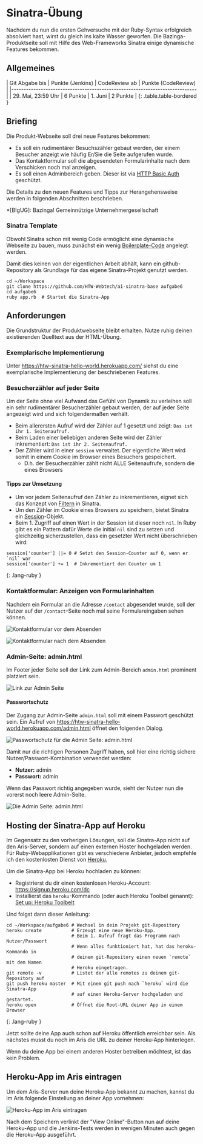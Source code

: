 # Sinatra-Übung

Nachdem du nun die ersten Gehversuche mit der Ruby-Syntax erfolgreich absolviert hast,
wirst du gleich ins kalte Wasser geworfen. Die Bazinga-Produktseite soll mit Hilfe
des Web-Frameworks Sinatra einige dynamische Features bekommen.


## Allgemeines

| Git Abgabe bis    | Punkte (Jenkins) | CodeReview ab | Punkte (CodeReview) |
|----------------------------------------------------------------------------|
| 29. Mai, 23:59 Uhr | 6 Punkte         | 1. Juni       | 2 Punkte |
{: .table.table-bordered }


## Briefing

Die Produkt-Webseite soll drei neue Features bekommen:

* Es soll ein rudimentärer Besuchszähler gebaut werden, der einem Besucher anzeigt wie häufig Er/Sie die Seite aufgerufen wurde.
* Das Kontaktformular soll die abgesendeten Formularinhalte nach dem Verschicken noch mal anzeigen.
* Es soll einen Adminbereich geben. Dieser ist via [HTTP Basic Auth](https://en.wikipedia.org/wiki/Basic_access_authentication) geschützt.

Die Details zu den neuen Features und Tipps zur Herangehensweise werden in folgenden Abschnitten beschrieben.

*[B!gUG]: Bazinga! Gemeinnützige Unternehmergesellschaft


### Sinatra Template

Obwohl Sinatra schon mit wenig Code ermöglicht eine dynamische Webseite zu bauen, muss zunächst
ein wenig [Boilerplate-Code](https://en.wikipedia.org/wiki/Boilerplate_code) angelegt werden.

Damit dies keinen von der eigentlichen Arbeit abhält, kann ein github-Repository als Grundlage
für das eigene Sinatra-Projekt genutzt werden.

~~~
cd ~/Workspace
git clone https://github.com/HTW-Webtech/ai-sinatra-base aufgabe6
cd aufgabe6
ruby app.rb  # Startet die Sinatra-App
~~~


## Anforderungen

Die Grundstruktur der Produktwebseite bleibt erhalten. Nutze ruhig deinen existierenden
Quelltext aus der HTML-Übung.


### Exemplarische Implementierung

Unter <https://htw-sinatra-hello-world.herokuapp.com/> siehst du eine exemplarische Implementierung
der beschriebenen Features.


### Besucherzähler auf jeder Seite

Um der Seite ohne viel Aufwand das Gefühl von Dynamik zu verleihen soll ein sehr rudimentärer
Besucherzähler gebaut werden, der auf jeder Seite angezeigt wird und sich folgendermaßen verhält.

* Beim allerersten Aufruf wird der Zähler auf 1 gesetzt und zeigt: `Das ist ihr 1. Seitenaufruf.`
* Beim Laden einer beliebigen anderen Seite wird der Zähler inkrementiert: `Das ist ihr 2. Seitenaufruf.`
* Der Zähler wird in einer `session` verwaltet. Der eigentliche Wert wird somit in einem Cookie im
  Browser eines Besuchers gespeichert.
  * D.h. der Besucherzähler zählt nicht ALLE Seitenaufrufe, sondern die eines Browsers


#### Tipps zur Umsetzung

* Um vor jedem Seitenaufruf den Zähler zu inkrementieren, eignet sich das Konzept von [Filtern](http://www.sinatrarb.com/intro.html#Filters)
  in Sinatra.
* Um den Zähler im Cookie eines Browsers zu speichern, bietet Sinatra ein [Session](http://www.sinatrarb.com/intro.html#Using%20Sessions)-Objekt.
* Beim 1. Zugriff auf einen Wert in der Session ist dieser noch `nil`. In Ruby gibt es ein
  Pattern dafür Werte die initial `nil` sind zu setzen und gleichzeitig sicherzustellen, dass
  ein gesetzter Wert nicht überschrieben wird:

~~~
session['counter'] ||= 0 # Setzt den Session-Counter auf 0, wenn er `nil` war
session['counter'] += 1  # Inkrementiert den Counter um 1
~~~
{: .lang-ruby }


### Kontaktformular: Anzeigen von Formularinhalten

Nachdem ein Formular an die Adresse `/contact` abgesendet wurde, soll der Nutzer auf der
`/contact`-Seite noch mal seine Formulareingaben sehen können.

![Kontaktformular vor dem Absenden](exercises/sinatra/contact-before.png)

![Kontaktformular nach dem Absenden](exercises/sinatra/contact-after.png)


### Admin-Seite: admin.html

Im Footer jeder Seite soll der Link zum Admin-Bereich `admin.html` prominent platziert sein.

![Link zur Admin Seite](exercises/sinatra/admin-link.png)


#### Passwortschutz

Der Zugang zur Admin-Seite `admin.html` soll mit einem Passwort geschützt sein. Ein Aufruf
von <https://htw-sinatra-hello-world.herokuapp.com/admin.html> öffnet den folgenden Dialog.

![Passwortschutz für die Admin Seite: admin.html](exercises/sinatra/admin-auth.png)

Damit nur die richtigen Personen Zugriff haben, soll hier eine richtig sichere Nutzer/Passwort-Kombination
verwendet werden:

* **Nutzer:** admin
* **Passwort:** admin

Wenn das Passwort richtig angegeben wurde, sieht der Nutzer nun die vorerst noch leere Admin-Seite.

![Die Admin Seite: admin.html](exercises/sinatra/admin.png)


## Hosting der Sinatra-App auf Heroku

Im Gegensatz zu den vorherigen Lösungen, soll die Sinatra-App nicht auf den Aris-Server, sondern auf
einen externen Hoster hochgeladen werden. Für Ruby-Webapplikationen gibt es verschiedene Anbieter, jedoch
empfehle ich den kostenlosten Dienst von [Heroku](https://www.heroku.com/).

Um die Sinatra-App bei Heroku hochladen zu können:

* Registrierst du dir einen kostenlosen Heroku-Account: <https://signup.heroku.com/dc>
* Installierst das `heroku`-Kommando (oder auch Heroku Toolbel genannt): [Set up: Heroku Toolbelt](https://devcenter.heroku.com/articles/getting-started-with-ruby#set-up)

Und folgst dann dieser Anleitung:

~~~
cd ~/Workspace/aufgabe6 # Wechsel in dein Projekt git-Repository
heroku create           # Erzeugt eine neue Heroku-App.
                        # Beim 1. Aufruf fragt das Programm nach Nutzer/Passwort
                        # Wenn alles funktioniert hat, hat das heroku-Kommando in
                        # deinem git-Repository einen neuen `remote` mit dem Namen
                        # Heroku eingetragen.
git remote -v           # Listet der alle remotes zu deinem git-Repository auf
git push heroku master  # Mit einem git push nach `heroku` wird die Sinatra-App
                        # auf einen Heroku-Server hochgeladen und gestartet.
heroku open             # Öffnet die Root-URL deiner App in einem Browser
~~~
{: .lang-ruby }

Jetzt sollte deine App auch schon auf Heroku öffentlich erreichbar sein. Als nächstes musst du noch
im Aris die URL zu deiner Heroku-App hinterlegen.

Wenn du deine App bei einem anderen Hoster betreiben möchtest, ist das kein Problem.


## Heroku-App im Aris eintragen

Um dem Aris-Server nun deine Heroku-App bekannt zu machen, kannst du im Aris folgende Einstellung
an deiner App vornehmen:

![Heroku-App im Aris eintragen](exercises/sinatra/heroku-aris-app.png)

Nach dem Speichern verlinkt der "View Online"-Button nun auf deine Heroku-App und die Jenkins-Tests
werden in wenigen Minuten auch gegen die Heroku-App ausgeführt.
